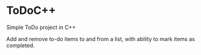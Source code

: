 # ToDoC++
Simple ToDo project in C++

Add and remove to-do items to and from a list, with ability to mark items as completed.
